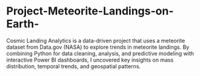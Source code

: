 # Project-Meteorite-Landings-on-Earth-
Cosmic Landing Analytics is a data-driven project that uses a meteorite dataset from Data.gov (NASA) to explore trends in meteorite landings. By combining Python for data cleaning, analysis, and predictive modeling with interactive Power BI dashboards, I uncovered key insights on mass distribution, temporal trends, and geospatial patterns.
